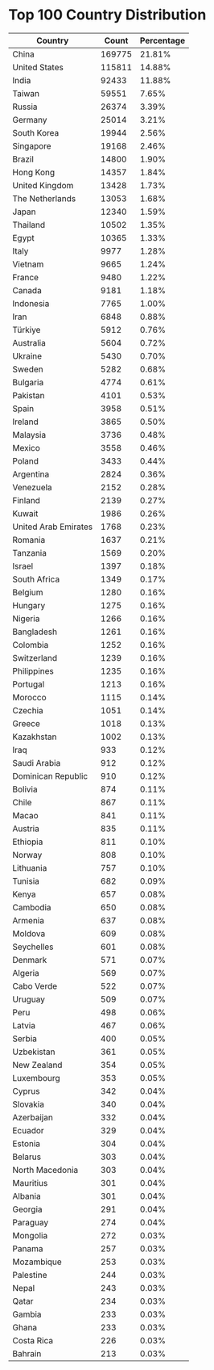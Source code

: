 # Top 100 Country Distribution
| Country | Count | Percentage |
|----|----|----|
| China | 169775 | 21.81% |
| United States | 115811 | 14.88% |
| India | 92433 | 11.88% |
| Taiwan | 59551 | 7.65% |
| Russia | 26374 | 3.39% |
| Germany | 25014 | 3.21% |
| South Korea | 19944 | 2.56% |
| Singapore | 19168 | 2.46% |
| Brazil | 14800 | 1.90% |
| Hong Kong | 14357 | 1.84% |
| United Kingdom | 13428 | 1.73% |
| The Netherlands | 13053 | 1.68% |
| Japan | 12340 | 1.59% |
| Thailand | 10502 | 1.35% |
| Egypt | 10365 | 1.33% |
| Italy | 9977 | 1.28% |
| Vietnam | 9665 | 1.24% |
| France | 9480 | 1.22% |
| Canada | 9181 | 1.18% |
| Indonesia | 7765 | 1.00% |
| Iran | 6848 | 0.88% |
| Türkiye | 5912 | 0.76% |
| Australia | 5604 | 0.72% |
| Ukraine | 5430 | 0.70% |
| Sweden | 5282 | 0.68% |
| Bulgaria | 4774 | 0.61% |
| Pakistan | 4101 | 0.53% |
| Spain | 3958 | 0.51% |
| Ireland | 3865 | 0.50% |
| Malaysia | 3736 | 0.48% |
| Mexico | 3558 | 0.46% |
| Poland | 3433 | 0.44% |
| Argentina | 2824 | 0.36% |
| Venezuela | 2152 | 0.28% |
| Finland | 2139 | 0.27% |
| Kuwait | 1986 | 0.26% |
| United Arab Emirates | 1768 | 0.23% |
| Romania | 1637 | 0.21% |
| Tanzania | 1569 | 0.20% |
| Israel | 1397 | 0.18% |
| South Africa | 1349 | 0.17% |
| Belgium | 1280 | 0.16% |
| Hungary | 1275 | 0.16% |
| Nigeria | 1266 | 0.16% |
| Bangladesh | 1261 | 0.16% |
| Colombia | 1252 | 0.16% |
| Switzerland | 1239 | 0.16% |
| Philippines | 1235 | 0.16% |
| Portugal | 1213 | 0.16% |
| Morocco | 1115 | 0.14% |
| Czechia | 1051 | 0.14% |
| Greece | 1018 | 0.13% |
| Kazakhstan | 1002 | 0.13% |
| Iraq | 933 | 0.12% |
| Saudi Arabia | 912 | 0.12% |
| Dominican Republic | 910 | 0.12% |
| Bolivia | 874 | 0.11% |
| Chile | 867 | 0.11% |
| Macao | 841 | 0.11% |
| Austria | 835 | 0.11% |
| Ethiopia | 811 | 0.10% |
| Norway | 808 | 0.10% |
| Lithuania | 757 | 0.10% |
| Tunisia | 682 | 0.09% |
| Kenya | 657 | 0.08% |
| Cambodia | 650 | 0.08% |
| Armenia | 637 | 0.08% |
| Moldova | 609 | 0.08% |
| Seychelles | 601 | 0.08% |
| Denmark | 571 | 0.07% |
| Algeria | 569 | 0.07% |
| Cabo Verde | 522 | 0.07% |
| Uruguay | 509 | 0.07% |
| Peru | 498 | 0.06% |
| Latvia | 467 | 0.06% |
| Serbia | 400 | 0.05% |
| Uzbekistan | 361 | 0.05% |
| New Zealand | 354 | 0.05% |
| Luxembourg | 353 | 0.05% |
| Cyprus | 342 | 0.04% |
| Slovakia | 340 | 0.04% |
| Azerbaijan | 332 | 0.04% |
| Ecuador | 329 | 0.04% |
| Estonia | 304 | 0.04% |
| Belarus | 303 | 0.04% |
| North Macedonia | 303 | 0.04% |
| Mauritius | 301 | 0.04% |
| Albania | 301 | 0.04% |
| Georgia | 291 | 0.04% |
| Paraguay | 274 | 0.04% |
| Mongolia | 272 | 0.03% |
| Panama | 257 | 0.03% |
| Mozambique | 253 | 0.03% |
| Palestine | 244 | 0.03% |
| Nepal | 243 | 0.03% |
| Qatar | 234 | 0.03% |
| Gambia | 233 | 0.03% |
| Ghana | 233 | 0.03% |
| Costa Rica | 226 | 0.03% |
| Bahrain | 213 | 0.03% |

